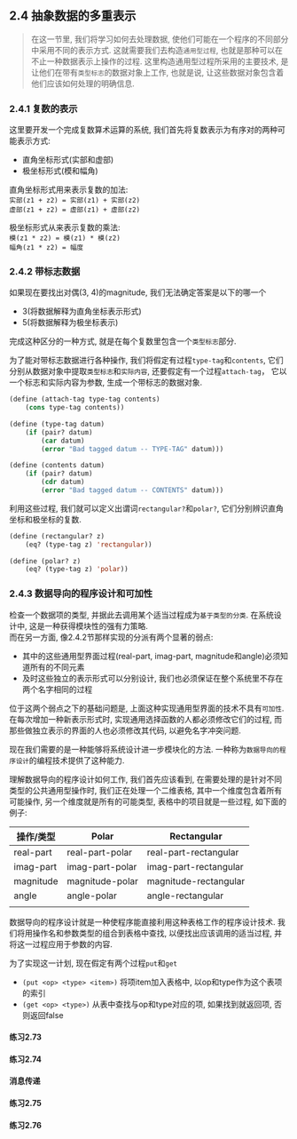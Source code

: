 ## 2.4 抽象数据的多重表示
> 在这一节里, 我们将学习如何去处理数据, 使他们可能在一个程序的不同部分中采用不同的表示方式. 这就需要我们去构造`通用型过程`, 也就是那种可以在不止一种数据表示上操作的过程. 这里构造通用型过程所采用的主要技术, 是让他们在带有`类型标志`的数据对象上工作, 也就是说, 让这些数据对象包含着他们应该如何处理的明确信息.   

### 2.4.1 复数的表示
这里要开发一个完成复数算术运算的系统, 我们首先将复数表示为有序对的两种可能表示方式:  
* 直角坐标形式(实部和虚部)
* 极坐标形式(模和幅角)  

直角坐标形式用来表示复数的加法:  
`实部(z1 + z2) = 实部(z1) + 实部(z2)`  
`虚部(z1 + z2) = 虚部(z1) + 虚部(z2)`  

极坐标形式从来表示复数的乘法:  
`模(z1 * z2) = 模(z1) * 模(z2)`  
`幅角(z1 * z2) = 幅度`
### 2.4.2 带标志数据
如果现在要找出对偶(3, 4)的magnitude, 我们无法确定答案是以下的哪一个  
* 3(将数据解释为直角坐标表示形式)
* 5(将数据解释为极坐标表示)

完成这种区分的一种方式, 就是在每个复数里包含一个`类型标志`部分.  

为了能对带标志数据进行各种操作, 我们将假定有过程`type-tag`和`contents`, 它们分别从数据对象中提取`类型标志`和`实际内容`, 还要假定有一个过程`attach-tag`， 它以一个标志和实际内容为参数, 生成一个带标志的数据对象.  

```lisp
(define (attach-tag type-tag contents)
	(cons type-tag contents))
	
(define (type-tag datum)
	(if (pair? datum)
		(car datum)
		(error "Bad tagged datum -- TYPE-TAG" datum)))
		
(define (contents datum)
	(if (pair? datum)
		(cdr datum)
		(error "Bad tagged datum -- CONTENTS" datum)))
```  

利用这些过程, 我们就可以定义出谓词`rectangular?`和`polar?`, 它们分别辨识直角坐标和极坐标的复数.  

```lisp
(define (rectangular? z)
	(eq? (type-tag z) 'rectangular))
	
(define (polar? z)
	(eq? (type-tag z) 'polar))
```


### 2.4.3 数据导向的程序设计和可加性
检查一个数据项的类型, 并据此去调用某个适当过程成为`基于类型的分类`. 在系统设计中, 这是一种获得模块性的强有力策略.  
而在另一方面, 像2.4.2节那样实现的分派有两个显著的弱点:  
* 其中的这些通用型界面过程(real-part, imag-part, magnitude和angle)必须知道所有的不同元素
* 及时这些独立的表示形式可以分别设计, 我们也必须保证在整个系统里不存在两个名字相同的过程

位于这两个弱点之下的基础问题是, 上面这种实现通用型界面的技术不具有`可加性`. 在每次增加一种新表示形式时, 实现通用选择函数的人都必须修改它们的过程, 而那些做独立表示的界面的人也必须修改其代码, 以避免名字冲突问题.  

现在我们需要的是一种能够将系统设计进一步模块化的方法. 一种称为`数据导向的程序设计`的编程技术提供了这种能力.  

理解数据导向的程序设计如何工作, 我们首先应该看到, 在需要处理的是针对不同类型的公共通用型操作时, 我们正在处理一个二维表格, 其中一个维度包含着所有可能操作, 另一个维度就是所有的可能类型, 表格中的项目就是一些过程, 如下面的例子:  

| 操作/类型 | Polar           | Rectangular           |
------------|-----------------|-----------------------
| real-part | real-part-polar | real-part-rectangular |
| imag-part | imag-part-polar | imag-part-rectangular |
| magnitude | magnitude-polar | magnitude-rectangular |
| angle     | angle-polar     | angle-rectangular     |
|           |                 |                       |  

数据导向的程序设计就是一种使程序能直接利用这种表格工作的程序设计技术. 我们将用操作名和参数类型的组合到表格中查找, 以便找出应该调用的适当过程, 并将这一过程应用于参数的内容.  

为了实现这一计划, 现在假定有两个过程`put`和`get`  
* `(put <op> <type> <item>)` 将项item加入表格中, 以op和type作为这个表项的索引
* `(get <op> <type>)` 从表中查找与op和type对应的项, 如果找到就返回项, 否则返回false

#### 练习2.73

#### 练习2.74

#### 消息传递

#### 练习2.75

#### 练习2.76
